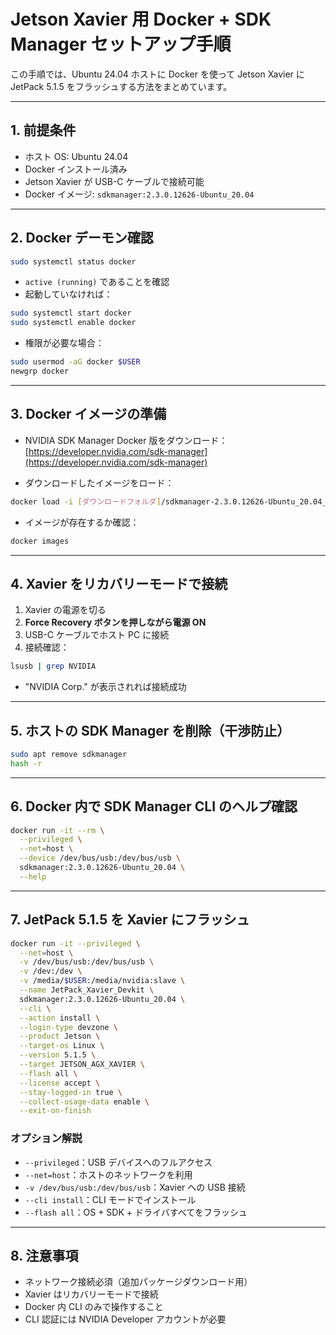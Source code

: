 # Jetson Xavier 用 Docker + SDK Manager セットアップ手順

この手順では、Ubuntu 24.04 ホストに Docker を使って Jetson Xavier に JetPack 5.1.5 をフラッシュする方法をまとめています。

---

## 1. 前提条件

- ホスト OS: Ubuntu 24.04  
- Docker インストール済み  
- Jetson Xavier が USB-C ケーブルで接続可能  
- Docker イメージ: `sdkmanager:2.3.0.12626-Ubuntu_20.04`  

---

## 2. Docker デーモン確認

```bash
sudo systemctl status docker
```

- `active (running)` であることを確認  
- 起動していなければ：
```bash
sudo systemctl start docker
sudo systemctl enable docker
```

- 権限が必要な場合：
```bash
sudo usermod -aG docker $USER
newgrp docker
```

---

## 3. Docker イメージの準備

- NVIDIA SDK Manager Docker 版をダウンロード：
[https://developer.nvidia.com/sdk-manager](https://developer.nvidia.com/sdk-manager)

- ダウンロードしたイメージをロード：
```bash
docker load -i [ダウンロードフォルダ]/sdkmanager-2.3.0.12626-Ubuntu_20.04_docker.tar.gz
```

- イメージが存在するか確認：
```bash
docker images
```

---

## 4. Xavier をリカバリーモードで接続

1. Xavier の電源を切る  
2. **Force Recovery ボタンを押しながら電源 ON**  
3. USB-C ケーブルでホスト PC に接続  
4. 接続確認：
```bash
lsusb | grep NVIDIA
```
- "NVIDIA Corp." が表示されれば接続成功

---

## 5. ホストの SDK Manager を削除（干渉防止）

```bash
sudo apt remove sdkmanager
hash -r
```

---

## 6. Docker 内で SDK Manager CLI のヘルプ確認

```bash
docker run -it --rm \
  --privileged \
  --net=host \
  --device /dev/bus/usb:/dev/bus/usb \
  sdkmanager:2.3.0.12626-Ubuntu_20.04 \
  --help
```

---

## 7. JetPack 5.1.5 を Xavier にフラッシュ

```bash
docker run -it --privileged \
  --net=host \
  -v /dev/bus/usb:/dev/bus/usb \
  -v /dev:/dev \
  -v /media/$USER:/media/nvidia:slave \
  --name JetPack_Xavier_Devkit \
  sdkmanager:2.3.0.12626-Ubuntu_20.04 \
  --cli \
  --action install \
  --login-type devzone \
  --product Jetson \
  --target-os Linux \
  --version 5.1.5 \
  --target JETSON_AGX_XAVIER \
  --flash all \
  --license accept \
  --stay-logged-in true \
  --collect-usage-data enable \
  --exit-on-finish
```

### オプション解説

- `--privileged`：USB デバイスへのフルアクセス  
- `--net=host`：ホストのネットワークを利用  
- `-v /dev/bus/usb:/dev/bus/usb`：Xavier への USB 接続  
- `--cli install`：CLI モードでインストール  
- `--flash all`：OS + SDK + ドライバすべてをフラッシュ  

---

## 8. 注意事項

- ネットワーク接続必須（追加パッケージダウンロード用）  
- Xavier はリカバリーモードで接続  
- Docker 内 CLI のみで操作すること  
- CLI 認証には NVIDIA Developer アカウントが必要

